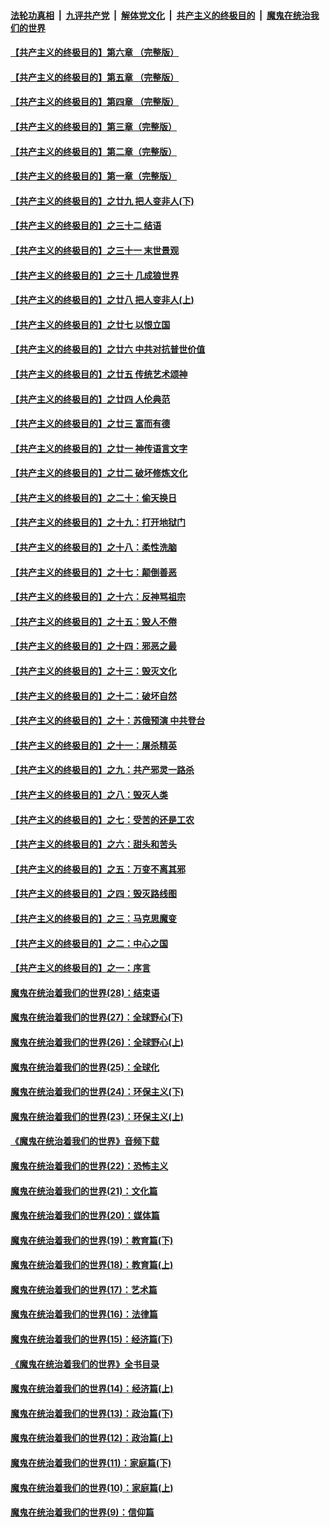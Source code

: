 ####  [法轮功真相](../../../../basic/blob/master/README.md?t=06121201) &nbsp;|&nbsp; [九评共产党](../../../../9ping.md/blob/master/README.md?t=06121201) &nbsp;|&nbsp; [解体党文化](../../../../jtdwh.md/blob/master/README.md?t=06121201)  &nbsp;|&nbsp; [共产主义的终极目的](../../../../gczydzjmd.md/blob/master/README.md?t=06121201) &nbsp;|&nbsp; [魔鬼在统治我们的世界](../../../../mgztzwmdsj.md/blob/master/README.md?t=06121201) 

#### [【共产主义的终极目的】第六章 （完整版）](../pages/nsc422/n11428913.md?t=06121201) 

#### [【共产主义的终极目的】第五章 （完整版）](../pages/nsc422/n11428912.md?t=06121201) 

#### [【共产主义的终极目的】第四章 （完整版）](../pages/nsc422/n11428907.md?t=06121201) 

#### [【共产主义的终极目的】第三章（完整版）](../pages/nsc422/n11428848.md?t=06121201) 

#### [【共产主义的终极目的】第二章（完整版）](../pages/nsc422/n11428831.md?t=06121201) 

#### [【共产主义的终极目的】第一章（完整版）](../pages/nsc422/n11417651.md?t=06121201) 

#### [【共产主义的终极目的】之廿九 把人变非人(下)](../pages/nsc422/n11344140.md?t=06121201) 

#### [【共产主义的终极目的】之三十二 结语](../pages/nsc422/n11360535.md?t=06121201) 

#### [【共产主义的终极目的】之三十一 末世景观](../pages/nsc422/n11351129.md?t=06121201) 

#### [【共产主义的终极目的】之三十 几成狼世界](../pages/nsc422/n11348280.md?t=06121201) 

#### [【共产主义的终极目的】之廿八 把人变非人(上)](../pages/nsc422/n11340492.md?t=06121201) 

#### [【共产主义的终极目的】之廿七 以恨立国](../pages/nsc422/n11336944.md?t=06121201) 

#### [【共产主义的终极目的】之廿六 中共对抗普世价值](../pages/nsc422/n11324785.md?t=06121201) 

#### [【共产主义的终极目的】之廿五 传统艺术颂神](../pages/nsc422/n11296396.md?t=06121201) 

#### [【共产主义的终极目的】之廿四 人伦典范](../pages/nsc422/n11296397.md?t=06121201) 

#### [【共产主义的终极目的】之廿三 富而有德](../pages/nsc422/n11283598.md?t=06121201) 

#### [【共产主义的终极目的】之廿一 神传语言文字](../pages/nsc422/n11263265.md?t=06121201) 

#### [【共产主义的终极目的】之廿二 破坏修炼文化](../pages/nsc422/n11245728.md?t=06121201) 

#### [【共产主义的终极目的】之二十：偷天换日](../pages/nsc422/n11238846.md?t=06121201) 

#### [【共产主义的终极目的】之十九：打开地狱门](../pages/nsc422/n11206376.md?t=06121201) 

#### [【共产主义的终极目的】之十八：柔性洗脑](../pages/nsc422/n11199994.md?t=06121201) 

#### [【共产主义的终极目的】之十七：颠倒善恶](../pages/nsc422/n11179782.md?t=06121201) 

#### [【共产主义的终极目的】之十六：反神骂祖宗](../pages/nsc422/n11166798.md?t=06121201) 

#### [【共产主义的终极目的】之十五：毁人不倦](../pages/nsc422/n11166792.md?t=06121201) 

#### [【共产主义的终极目的】之十四：邪恶之最](../pages/nsc422/n11150249.md?t=06121201) 

#### [【共产主义的终极目的】之十三：毁灭文化](../pages/nsc422/n11135227.md?t=06121201) 

#### [【共产主义的终极目的】之十二：破坏自然](../pages/nsc422/n11135214.md?t=06121201) 

#### [【共产主义的终极目的】之十：苏俄预演 中共登台](../pages/nsc422/n11118424.md?t=06121201) 

#### [【共产主义的终极目的】之十一：屠杀精英](../pages/nsc422/n11118442.md?t=06121201) 

#### [【共产主义的终极目的】之九：共产邪灵一路杀](../pages/nsc422/n11114139.md?t=06121201) 

#### [【共产主义的终极目的】之八：毁灭人类](../pages/nsc422/n11108503.md?t=06121201) 

#### [【共产主义的终极目的】之七：受苦的还是工农](../pages/nsc422/n11101809.md?t=06121201) 

#### [【共产主义的终极目的】之六：甜头和苦头](../pages/nsc422/n11096971.md?t=06121201) 

#### [【共产主义的终极目的】之五：万变不离其邪](../pages/nsc422/n11091285.md?t=06121201) 

#### [【共产主义的终极目的】之四：毁灭路线图](../pages/nsc422/n11086284.md?t=06121201) 

#### [【共产主义的终极目的】之三：马克思魔变](../pages/nsc422/n11061941.md?t=06121201) 

#### [【共产主义的终极目的】之二：中心之国](../pages/nsc422/n11047728.md?t=06121201) 

#### [【共产主义的终极目的】之一：序言](../pages/nsc422/n11086077.md?t=06121201) 

#### [魔鬼在统治着我们的世界(28)：结束语](../pages/nsc422/n10936246.md?t=06121201) 

#### [魔鬼在统治着我们的世界(27)：全球野心(下)](../pages/nsc422/n10928319.md?t=06121201) 

#### [魔鬼在统治着我们的世界(26)：全球野心(上)](../pages/nsc422/n10900318.md?t=06121201) 

#### [魔鬼在统治着我们的世界(25)：全球化](../pages/nsc422/n10788205.md?t=06121201) 

#### [魔鬼在统治着我们的世界(24)：环保主义(下)](../pages/nsc422/n10695307.md?t=06121201) 

#### [魔鬼在统治着我们的世界(23)：环保主义(上)](../pages/nsc422/n10688613.md?t=06121201) 

#### [《魔鬼在统治着我们的世界》音频下载](../pages/nsc422/n10635553.md?t=06121201) 

#### [魔鬼在统治着我们的世界(22)：恐怖主义](../pages/nsc422/n10614727.md?t=06121201) 

#### [魔鬼在统治着我们的世界(21)：文化篇](../pages/nsc422/n10597706.md?t=06121201) 

#### [魔鬼在统治着我们的世界(20)：媒体篇](../pages/nsc422/n10586579.md?t=06121201) 

#### [魔鬼在统治着我们的世界(19)：教育篇(下)](../pages/nsc422/n10564808.md?t=06121201) 

#### [魔鬼在统治着我们的世界(18)：教育篇(上)](../pages/nsc422/n10526970.md?t=06121201) 

#### [魔鬼在统治着我们的世界(17)：艺术篇](../pages/nsc422/n10499093.md?t=06121201) 

#### [魔鬼在统治着我们的世界(16)：法律篇](../pages/nsc422/n10485969.md?t=06121201) 

#### [魔鬼在统治着我们的世界(15)：经济篇(下)](../pages/nsc422/n10469975.md?t=06121201) 

#### [《魔鬼在统治着我们的世界》全书目录](../pages/nsc422/n10464261.md?t=06121201) 

#### [魔鬼在统治着我们的世界(14)：经济篇(上)](../pages/nsc422/n10457370.md?t=06121201) 

#### [魔鬼在统治着我们的世界(13)：政治篇(下)](../pages/nsc422/n10448270.md?t=06121201) 

#### [魔鬼在统治着我们的世界(12)：政治篇(上)](../pages/nsc422/n10444576.md?t=06121201) 

#### [魔鬼在统治着我们的世界(11)：家庭篇(下)](../pages/nsc422/n10440961.md?t=06121201) 

#### [魔鬼在统治着我们的世界(10)：家庭篇(上)](../pages/nsc422/n10435448.md?t=06121201) 

#### [魔鬼在统治着我们的世界(9)：信仰篇](../pages/nsc422/n10432159.md?t=06121201) 

